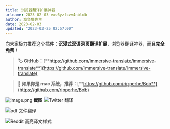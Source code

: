 ```yaml
---
title: 浏览器翻译扩展神器
urlname: 2023-02-03-exs6yzfcvv4nblob
author: 章鱼猫先生
date: 2023-02-03
updated: "2023-03-25 02:57:00"
---
```


向大家极力推荐这个插件：**沉浸式双语网页翻译扩展**，浏览器翻译神器，而且**完全免费**！

> **🏷️ GitHub：**[**https://github.com/immersive-translate/immersive-translate**](https://github.com/immersive-translate/immersive-translate)

> **📢 如果你是 mac 系统，推荐：**[**https://github.com/ripperhe/Bob**](https://github.com/ripperhe/Bob)

![image.png](https://shub-1251708715.cos.ap-guangzhou.myqcloud.com/elog-cookbook-img/FtAZvqEDdgc3yfpbqwRq40MUEfld.png)
**截图**
![Twitter 翻译](https://shub-1251708715.cos.ap-guangzhou.myqcloud.com/elog-cookbook-img/FpC4e5Sf_G5YT9bzCWSTl4oBIBVO.png "Twitter 翻译")

![pdf 文件翻译](https://shub-1251708715.cos.ap-guangzhou.myqcloud.com/elog-cookbook-img/FpImmIXzUhUNXaD-OgDI1AArm2eu.png "pdf 文件翻译")

![Reddit 高亮译文样式](https://shub-1251708715.cos.ap-guangzhou.myqcloud.com/elog-cookbook-img/FuFqmDqRNOZl_es2sVoRkmeMDAar.png "Reddit 高亮译文样式")
